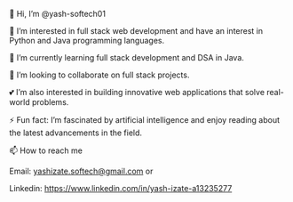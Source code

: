 👋 Hi, I’m @yash-softech01

👀 I’m interested in full stack web development and have an interest in Python and Java programming languages.

🌱 I’m currently learning full stack development and   DSA in Java.

💞️ I’m looking to collaborate on full stack projects.

💕  I’m also interested in building innovative web applications that solve real-world problems.

⚡ Fun fact: I’m fascinated by artificial intelligence and enjoy reading about the latest advancements in the field.

📫 How to reach me

Email: yashizate.softech@gmail.com or

Linkedin: https://www.linkedin.com/in/yash-izate-a13235277

<!---
yash-softech01/yash-softech01 is a ✨ special ✨ repository because its `README.md` (this file) appears on your GitHub profile.
You can click the Preview link to take a look at your changes.
--->
